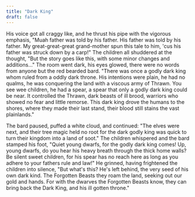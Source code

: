 ```yaml
---
title: "Dark King"
draft: false
---
```


His voice got all craggy like, and he thrust his pipe with the vigorous emphasis, "Muah father was told by his father. His father was told by his father. My great-great-great grand-mother spun this tale to him, 'cus his father was struck down by a carp!" The children all shuddered at the thought, "But the story goes like this, with some minor changes and additions..." The room went dark, his eyes glowed, there were no words from anyone but the red bearded bard. "There was once a godly dark king whom ruled from a oddly dark throne. His intentions were plain, he had no qualms, he was conquering the land with a viscous army of Thrawn. You see wee children, he had a spear, a spear that only a godly dark king could be near. It controlled the Thrawn, dark beasts of ill brood, warriors who showed no fear and little remorse. This dark king drove the humans to the shores, where they made their last stand, their blood still stains the vast plainlands."

The bard paused, puffed a white cloud, and continued: "The elves were next, and their tree magic held no root for the dark godly king was quick to turn their kingdom into a land of soot." The children whispered and the bard stamped his foot, "Quiet young dwarfs, for the godly dark king comes! Up, young dwarfs, do you hear his heavy breath through the thick home walls? Be silent sweet children, for his spear has no reach here as long as you adhere to your fathers rule and law!" He grinned, having frightened the children into silence, "But what's this? He's left behind, the very seed of his own dark kind. The Forgotten Beasts they roam the land, seeking out our gold and hands. For with the dwarves the Forgotten Beasts know, they can bring back the Dark King, and his ill gotten throne."
